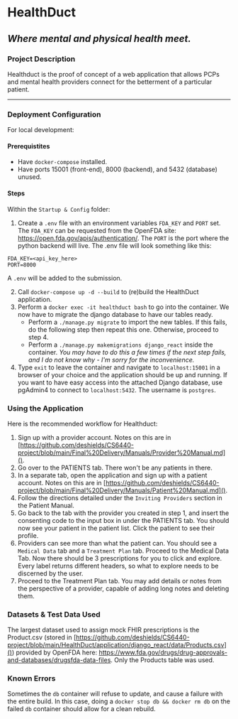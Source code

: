 # HealthDuct #
## _Where mental and physical health meet._ ##

### Project Description ###
Healthduct is the proof of concept of a web application that allows PCPs and mental health providers connect for the betterment of a particular patient.

---

### Deployment Configuration ###
For local development:

#### Prerequistites ####
 - Have `docker-compose` installed. 
 - Have ports 15001 (front-end), 8000 (backend), and 5432 (database) unused.

#### Steps ####
Within the `Startup & Config` folder:
1. Create a `.env` file with an environment variables `FDA_KEY` and `PORT` set. The `FDA_KEY` can be requested from the OpenFDA site: https://open.fda.gov/apis/authentication/. The `PORT` is the port where the python backend will live.
The .env file will look something like this:
```
FDA_KEY=<api_key_here>
PORT=8000
```
A `.env` will be added to the submission.

2. Call `docker-compose up -d --build` to (re)build the HealthDuct application.
3. Perform a `docker exec -it healthduct bash` to go into the container. We now have to migrate the django database to have our tables ready.
    - Perform a `./manage.py migrate` to import the new tables. If this fails, do the following step then repeat this one. Otherwise, proceed to step 4.
    - Perform a `./manage.py makemigrations django_react` inside the container. _You may have to do this a few times if the next step fails, and I do not know why - I'm sorry for the inconvenience._
4. Type `exit` to leave the container and navigate to `localhost:15001` in a browser of your choice and the application should be up and running.
If you want to have easy access into the attached Django database, use pgAdmin4 to connect to `localhost:5432`. The username is `postgres`.

### Using the Application ###
Here is the recommended workflow for Healthduct:
1. Sign up with a provider account. Notes on this are in [https://github.com/deshields/CS6440-project/blob/main/Final%20Delivery/Manuals/Provider%20Manual.md]().
2. Go over to the PATIENTS tab. There won't be any patients in there.
3. In a separate tab, open the application and sign up with a patient account. Notes on this are in [https://github.com/deshields/CS6440-project/blob/main/Final%20Delivery/Manuals/Patient%20Manual.md]().
4. Follow the directions detailed under the `Inviting Providers` section in the Patient Manual.
5. Go back to the tab with the provider you created in step 1, and insert the consenting code to the input box in under the PATIENTS tab. You should now see your patient in the patient list. Click the patient to see their profile.
6. Providers can see more than what the patient can. You should see a `Medical Data` tab and a `Treatment Plan` tab. Proceed to the Medical Data Tab. Now there should be 3 prescriptions for you to click and explore. Every label returns different headers, so what to explore needs to be discerned by the user.
7. Proceed to the Treatment Plan tab. You may add details or notes from the perspective of a provider, capable of adding long notes and deleting them.

### Datasets & Test Data Used ###
The largest dataset used to assign mock FHIR prescriptions is the Product.csv (stored in  [https://github.com/deshields/CS6440-project/blob/main/HealthDuct/application/django_react/data/Products.csv]()) provided by OpenFDA here: https://www.fda.gov/drugs/drug-approvals-and-databases/drugsfda-data-files. Only the Products table was used.

### Known Errors ###
Sometimes the `db` container will refuse to update, and cause a failure with the entire build. In this case, doing a `docker stop db && docker rm db` on the failed `db` container should allow for a clean rebuild.